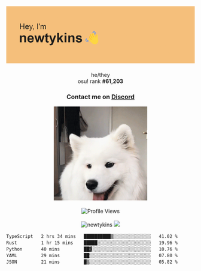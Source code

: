 <div align="center">
    <p>
        <h2>
            <img src="banner.png" alt="✨ Hey, I'm newt!">
        </h2>
        <p>
			he/they <br>
			osu! rank <strong>#<!--osu-global-rank-->61,203<!--osu-global-rank--></strong>
		</p>
		<h3>Contact me on <a href="https://discord.gg/brEhN5Y7YK">Discord</a></h3>
    </p>
    <img src="dog.gif" height="250"><br><br>
    <img src="https://komarev.com/ghpvc/?username=newtykins&style=flat-square&color=000000" alt="Profile Views">
    <br><br>
</div>

<div align="center">
	<img src="https://github-readme-stats.vercel.app/api?username=newtykins&show_icons=true&locale=en&theme=dark&hide_border=true&count_private=true&custom_title=My%20Stats&line_height=25" alt="newtykins" width="420">
    <img src="https://github-readme-streak-stats.herokuapp.com?user=newtykins&hide_border=true&date_format=M%20j%5B%2C%20Y%5D&theme=dark" width="420">
</div>

<!--START_SECTION:waka-->

```txt
TypeScript   2 hrs 34 mins   ██████████▒░░░░░░░░░░░░░░   41.02 %
Rust         1 hr 15 mins    █████░░░░░░░░░░░░░░░░░░░░   19.96 %
Python       40 mins         ██▓░░░░░░░░░░░░░░░░░░░░░░   10.76 %
YAML         29 mins         ██░░░░░░░░░░░░░░░░░░░░░░░   07.80 %
JSON         21 mins         █▒░░░░░░░░░░░░░░░░░░░░░░░   05.82 %
```

<!--END_SECTION:waka-->
